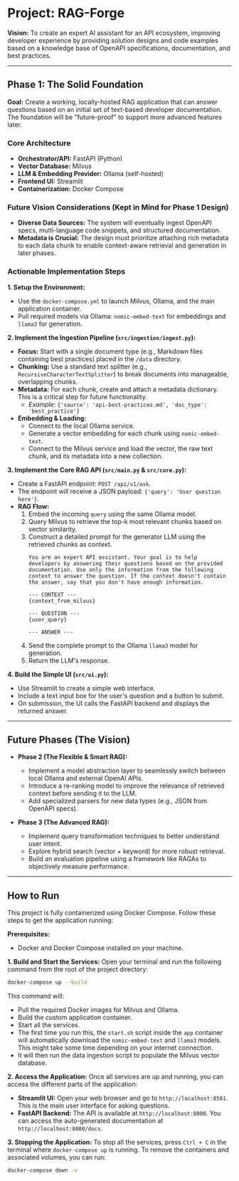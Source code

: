 # Project: RAG-Forge

**Vision:** To create an expert AI assistant for an API ecosystem, improving developer experience by providing solution designs and code examples based on a knowledge base of OpenAPI specifications, documentation, and best practices.

---

## Phase 1: The Solid Foundation

**Goal:** Create a working, locally-hosted RAG application that can answer questions based on an initial set of text-based developer documentation. The foundation will be "future-proof" to support more advanced features later.

### Core Architecture

* **Orchestrator/API:** FastAPI (Python)
* **Vector Database:** Milvus
* **LLM & Embedding Provider:** Ollama (self-hosted)
* **Frontend UI:** Streamlit
* **Containerization:** Docker Compose

### Future Vision Considerations (Kept in Mind for Phase 1 Design)

* **Diverse Data Sources:** The system will eventually ingest OpenAPI specs, multi-language code snippets, and structured documentation.
* **Metadata is Crucial:** The design must prioritize attaching rich metadata to each data chunk to enable context-aware retrieval and generation in later phases.

### Actionable Implementation Steps

**1. Setup the Environment:**
* Use the `docker-compose.yml` to launch Milvus, Ollama, and the main application container.
* Pull required models via Ollama: `nomic-embed-text` for embeddings and `llama3` for generation.

**2. Implement the Ingestion Pipeline (`src/ingestion/ingest.py`):**
* **Focus:** Start with a single document type (e.g., Markdown files containing best practices) placed in the `/data` directory.
* **Chunking:** Use a standard text splitter (e.g., `RecursiveCharacterTextSplitter`) to break documents into manageable, overlapping chunks.
* **Metadata:** For each chunk, create and attach a metadata dictionary. This is a critical step for future functionality.
    * *Example:* `{'source': 'api-best-practices.md', 'doc_type': 'best_practice'}`
* **Embedding & Loading:**
    * Connect to the local Ollama service.
    * Generate a vector embedding for each chunk using `nomic-embed-text`.
    * Connect to the Milvus service and load the vector, the raw text chunk, and its metadata into a new collection.

**3. Implement the Core RAG API (`src/main.py` & `src/core.py`):**
* Create a FastAPI endpoint: `POST /api/v1/ask`.
* The endpoint will receive a JSON payload: `{'query': 'User question here'}`.
* **RAG Flow:**
    1.  Embed the incoming `query` using the same Ollama model.
    2.  Query Milvus to retrieve the top-k most relevant chunks based on vector similarity.
    3.  Construct a detailed prompt for the generator LLM using the retrieved chunks as context.
        ```prompt
        You are an expert API assistant. Your goal is to help developers by answering their questions based on the provided documentation. Use only the information from the following context to answer the question. If the context doesn't contain the answer, say that you don't have enough information.

        --- CONTEXT ---
        {context_from_milvus}

        --- QUESTION ---
        {user_query}

        --- ANSWER ---
        ```
    4.  Send the complete prompt to the Ollama `llama3` model for generation.
    5.  Return the LLM's response.

**4. Build the Simple UI (`src/ui.py`):**
* Use Streamlit to create a simple web interface.
* Include a text input box for the user's question and a button to submit.
* On submission, the UI calls the FastAPI backend and displays the returned answer.

---
## Future Phases (The Vision)

* **Phase 2 (The Flexible & Smart RAG):**
    * Implement a model abstraction layer to seamlessly switch between local Ollama and external OpenAI APIs.
    * Introduce a re-ranking model to improve the relevance of retrieved context before sending it to the LLM.
    * Add specialized parsers for new data types (e.g., JSON from OpenAPI specs).

* **Phase 3 (The Advanced RAG):**
    * Implement query transformation techniques to better understand user intent.
    * Explore hybrid search (vector + keyword) for more robust retrieval.
    * Build an evaluation pipeline using a framework like RAGAs to objectively measure performance.

---
## How to Run

This project is fully containerized using Docker Compose. Follow these steps to get the application running:

**Prerequisites:**
* Docker and Docker Compose installed on your machine.

**1. Build and Start the Services:**
Open your terminal and run the following command from the root of the project directory:
```bash
docker-compose up --build
```
This command will:
- Pull the required Docker images for Milvus and Ollama.
- Build the custom application container.
- Start all the services.
- The first time you run this, the `start.sh` script inside the `app` container will automatically download the `nomic-embed-text` and `llama3` models. This might take some time depending on your internet connection.
- It will then run the data ingestion script to populate the Milvus vector database.

**2. Access the Application:**
Once all services are up and running, you can access the different parts of the application:
* **Streamlit UI:** Open your web browser and go to `http://localhost:8501`. This is the main user interface for asking questions.
* **FastAPI Backend:** The API is available at `http://localhost:8000`. You can access the auto-generated documentation at `http://localhost:8000/docs`.

**3. Stopping the Application:**
To stop all the services, press `Ctrl + C` in the terminal where `docker-compose up` is running. To remove the containers and associated volumes, you can run:
```bash
docker-compose down -v
```
